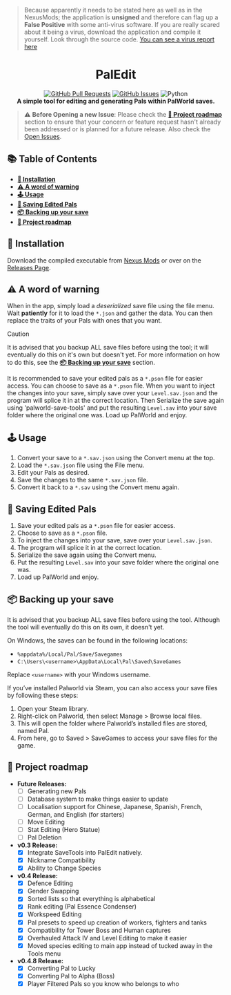 > Because apparently it needs to be stated here as well as in the NexusMods; the application is __unsigned__ and therefore can flag up a __False Positive__ with some anti-virus software. If you are really scared about it being a virus, download the application and compile it yourself. Look through the source code. [You can see a virus report here](https://www.virustotal.com/gui/file/d20dcab42b8ba55442c27c16235c27fb80d16f7494ee32a790767a2eb38ceefb)

<h1 align="center">PalEdit</h1>

<div align="center">

[![GitHub Pull Requests](https://img.shields.io/github/issues-pr/EternalWraith/PalEdit.svg)](https://github.com/EternalWraith/PalEdit/pulls)
[![GitHub Issues](https://img.shields.io/github/issues/EternalWraith/PalEdit.svg)](https://github.com/EternalWraith/PalEdit/issues)
![Python](https://img.shields.io/badge/python-FFD43B.svg?&logo=python&logoColor=ffde57&color=4584b6)
<br>
**A simple tool for editing and generating Pals within PalWorld saves.**

</div>

> ⚠️ **Before Opening a new Issue**: Please check the [**🚧 Project roadmap**](#-project-roadmap) section to ensure that your concern or feature request hasn't already been addressed or is planned for a future release. Also check the [Open Issues](https://github.com/EternalWraith/PalEdit/issues).

## **📚 Table of Contents**

- [**🚀 Installation**](#-installation)
- [**⚠️ A word of warning**](#️-a-word-of-warning)
- [**🕹️ Usage**](#️-usage)
- [**💾 Saving Edited Pals**](#-saving-edited-pals)
- [**📦 Backing up your save**](#-backing-up-your-save)
- [**🚧 Project roadmap**](#-project-roadmap)

## **🚀 Installation**

Download the compiled executable from [Nexus Mods](https://www.nexusmods.com/palworld/mods/104) or over on the [Releases Page](https://github.com/EternalWraith/PalEdit/releases).

## **⚠️ A word of warning**

When in the app, simply load a _deserialized_ save file using the file menu. Wait **patiently** for it to load the `*.json` and gather the data.
You can then replace the traits of your Pals with ones that you want.

> [!CAUTION]
> It is advised that you backup ALL save files before using the tool; it will eventually do this on it's own but doesn't yet.
> For more information on how to do this, see the [**📦 Backing up your save**](#-backing-up-your-save) section.

It is recommended to save your edited pals as a `*.pson` file for easier access. You can choose to save as a `*.pson` file. When you want to inject the changes into your save, simply save over your `Level.sav.json` and the program will splice it in at the correct location. Then Serialize the save again using 'palworld-save-tools' and put the resulting `Level.sav` into your save folder where the original one was. Load up PalWorld and enjoy.

## **🕹️ Usage**

1. Convert your save to a `*.sav.json` using the Convert menu at the top.
2. Load the `*.sav.json` file using the File menu.
3. Edit your Pals as desired.
4. Save the changes to the same `*.sav.json` file.
5. Convert it back to a `*.sav` using the Convert menu again.

## **💾 Saving Edited Pals**

1. Save your edited pals as a `*.pson` file for easier access.
2. Choose to save as a `*.pson` file.
3. To inject the changes into your save, save over your `Level.sav.json`.
4. The program will splice it in at the correct location.
5. Serialize the save again using the Convert menu.
6. Put the resulting `Level.sav` into your save folder where the original one was.
7. Load up PalWorld and enjoy.

## **📦 Backing up your save**

It is advised that you backup ALL save files before using the tool. Although the tool will eventually do this on its own, it doesn't yet.

On Windows, the saves can be found in the following locations:

- `%appdata%/Local/Pal/Save/Savegames`
- `C:\Users\<username>\AppData\Local\Pal\Saved\SaveGames`

Replace `<username>` with your Windows username.

If you’ve installed Palworld via Steam, you can also access your save files by following these steps:

1. Open your Steam library.
2. Right-click on Palworld, then select Manage > Browse local files.
3. This will open the folder where Palworld’s installed files are stored, named Pal.
4. From here, go to Saved > SaveGames to access your save files for the game.

## **🚧 Project roadmap**

- **Future Releases:**
  - [ ] Generating new Pals
  - [ ] Database system to make things easier to update
  - [ ] Localisation support for Chinese, Japanese, Spanish, French, German, and English (for starters)
  - [ ] Move Editing
  - [ ] Stat Editing (Hero Statue)
  - [ ] Pal Deletion

- **v0.3 Release:**
  - [x] Integrate SaveTools into PalEdit natively.
  - [x] Nickname Compatibility
  - [x] Ability to Change Species

- **v0.4 Release:**
  - [x] Defence Editing
  - [x] Gender Swapping
  - [x] Sorted lists so that everything is alphabetical
  - [x] Rank editing (Pal Essence Condenser)
  - [x] Workspeed Editing
  - [x] Pal presets to speed up creation of workers, fighters and tanks
  - [x] Compatibility for Tower Boss and Human captures
  - [x] Overhauled Attack IV and Level Editing to make it easier
  - [x] Moved species editing to main app instead of tucked away in the Tools menu

- **v0.4.8 Release:**
  - [x] Converting Pal to Lucky
  - [x] Converting Pal to Alpha (Boss)
  - [x] Player Filtered Pals so you know who belongs to who
